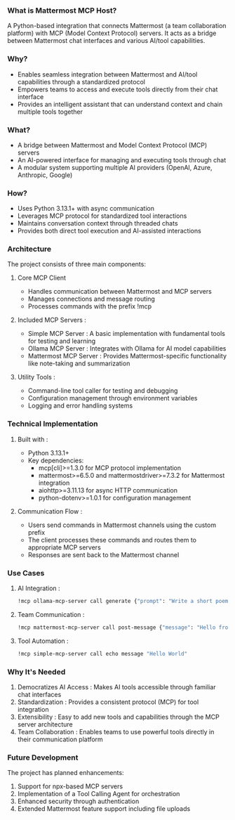 ### What is Mattermost MCP Host?
A Python-based integration that connects Mattermost (a team collaboration platform) with MCP (Model Context Protocol) servers. It acts as a bridge between Mattermost chat interfaces and various AI/tool capabilities.

### Why?
- Enables seamless integration between Mattermost and AI/tool capabilities through a standardized protocol
- Empowers teams to access and execute tools directly from their chat interface
- Provides an intelligent assistant that can understand context and chain multiple tools together

### What?
- A bridge between Mattermost and Model Context Protocol (MCP) servers
- An AI-powered interface for managing and executing tools through chat
- A modular system supporting multiple AI providers (OpenAI, Azure, Anthropic, Google)

### How?
- Uses Python 3.13.1+ with async communication
- Leverages MCP protocol for standardized tool interactions
- Maintains conversation context through threaded chats
- Provides both direct tool execution and AI-assisted interactions
### Architecture
The project consists of three main components:

1. Core MCP Client
   
   - Handles communication between Mattermost and MCP servers
   - Manages connections and message routing
   - Processes commands with the prefix !mcp
2. Included MCP Servers :
   
   - Simple MCP Server : A basic implementation with fundamental tools for testing and learning
   - Ollama MCP Server : Integrates with Ollama for AI model capabilities
   - Mattermost MCP Server : Provides Mattermost-specific functionality like note-taking and summarization
3. Utility Tools :
   
   - Command-line tool caller for testing and debugging
   - Configuration management through environment variables
   - Logging and error handling systems
### Technical Implementation
1. Built with :
   
   - Python 3.13.1+
   - Key dependencies:
     - mcp[cli]>=1.3.0 for MCP protocol implementation
     - mattermost>=6.5.0 and mattermostdriver>=7.3.2 for Mattermost integration
     - aiohttp>=3.11.13 for async HTTP communication
     - python-dotenv>=1.0.1 for configuration management
2. Communication Flow :
   
   - Users send commands in Mattermost channels using the custom prefix
   - The client processes these commands and routes them to appropriate MCP servers
   - Responses are sent back to the Mattermost channel
### Use Cases
1. AI Integration :
   
   ```bash
   !mcp ollama-mcp-server call generate {"prompt": "Write a short poem about AI"}
    ```
2. Team Communication :
   
   ```bash
   !mcp mattermost-mcp-server call post-message {"message": "Hello from Demo!"}
    ```
3. Tool Automation :
   
   ```bash
   !mcp simple-mcp-server call echo message "Hello World"
    ```

### Why It's Needed
1. Democratizes AI Access : Makes AI tools accessible through familiar chat interfaces
2. Standardization : Provides a consistent protocol (MCP) for tool integration
3. Extensibility : Easy to add new tools and capabilities through the MCP server architecture
4. Team Collaboration : Enables teams to use powerful tools directly in their communication platform
### Future Development
The project has planned enhancements:

1. Support for npx-based MCP servers
2. Implementation of a Tool Calling Agent for orchestration
3. Enhanced security through authentication
4. Extended Mattermost feature support including file uploads

